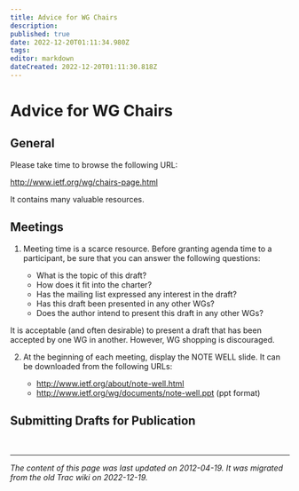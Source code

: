 ```yaml
---
title: Advice for WG Chairs
description: 
published: true
date: 2022-12-20T01:11:34.980Z
tags: 
editor: markdown
dateCreated: 2022-12-20T01:11:30.818Z
---
```


# Advice for WG Chairs 

## General 

Please take time to browse the following URL:

 http://www.ietf.org/wg/chairs-page.html

It contains many valuable resources.


## Meetings 

1) Meeting time is a scarce resource. Before granting agenda time to a participant, be sure that you can answer the following questions:

   - What is the topic of this draft?
   - How does it fit into the charter?
   - Has the mailing list expressed any interest in the draft?
   - Has this draft been presented in any other WGs?
   - Does the author intend to present this draft in any other WGs?

It is acceptable (and often desirable) to present a draft that has been accepted by one WG in another. However, WG shopping is discouraged.

2) At the beginning of each meeting, display the NOTE WELL slide. It can be downloaded from the following URLs: 

   -  http://www.ietf.org/about/note-well.html
   -  http://www.ietf.org/wg/documents/note-well.ppt (ppt format)


## Submitting Drafts for Publication 


&nbsp;
&nbsp;
&nbsp;

---

*The content of this page was last updated on 2012-04-19. It was migrated from the old Trac wiki on 2022-12-19.*